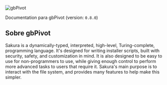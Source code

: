 <img alt="gbPivot" id="readme-logo" src="https://github.com/albertomoyano/gbPivot/tree/main/docs/images/logotipo.png"/>

<p id="lang-ver">Documentation para gbPivot (version: <code>0.8.0</code>)</p>

## Sobre gbPivot

Sakura is a dynamically-typed, interpreted, high-level, Turing-complete, programming language. It's designed for writing installer scripts, built with security, safety, and customization in mind. It is also designed to be easy to use for non-programmers to use, while giving enough control to perform more advanced tasks to users that require it. Sakura's main purpose is to interact with the file system, and provides many features to help make this simpler.

